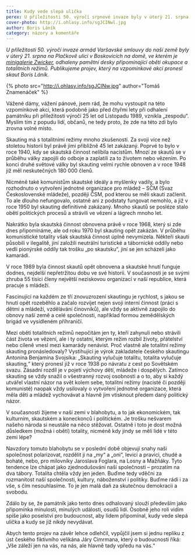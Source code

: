 ```yaml
---
title: Kudy vede slepá ulička
perex: U příležitosti 50. výročí srpnové invaze byly v úterý 21. srpna na Plačkově ulici odhaleny pamětní desky připomínající oběti okupace a totalitních režimů. Publikujeme projev, který na vzpomínkové akci pronesl skaut Boris Láník.
cover-photo: http://i.ohlasy.info/sgJCINwl.jpg
author: Boris Láník
category: názory a komentáře
---
```


*U příležitosti 50. výročí invaze armád Varšavské smlouvy do naší země byly v úterý 21. srpna na Plačkově ulici v Boskovicích na domě, ve kterém je [minigalerie Zwicker](http://www.ohlasy.info/clanky/2017/12/galerie-zwicker.html), odhaleny pamětní desky připomínající oběti okupace a totalitních režimů. Publikujeme projev, který na vzpomínkové akci pronesl skaut Boris Láník.*

{% photo src="http://i.ohlasy.info/sgJCINw.jpg" author="Tomáš Znamenáček" %}

Vážené dámy, vážení pánové, jsem rád, že mohu vystoupit na této vzpomínkové akci, která podobně jako před čtyřmi lety při odhalení památníku při příležitosti výročí 25 let od Listopadu 1989, vznikla „zespodu“. Myslím tím z popudu lidí, občanů, ne tedy proto, že zde na této zdi bylo zrovna volné místo.

Skauting má s totalitními režimy mnoho zkušeností. Za svoji více než stoletou historii byl právě jimi přibližně 45 let zakázaný. Poprvé to bylo v roce 1940, kdy se skautská činnost nelíbila nacistům. Mnozí ze skautů se v průběhu války zapojili do odboje a zaplatili za to životem nebo vězením. Po konci druhé světové války byl skauting velmi rychle obnoven a v roce 1948 již měl neskutečných 180 000 členů.

Nicméně také komunistům skautské ideály a myšlenky vadily, a bylo rozhodnuto o vytvoření jednotné organizace pro mládež – SČM (Svaz Československé mládeže), později ČSM, pod kterou se měli skauti začlenit. To ale dlouho nefungovalo, ostatně ani z podstaty fungovat nemohlo, a již v roce 1950 byl skauting definitivně zakázaný. Mnoho skautů se posléze stalo obětí politických procesů a strávili ve vězení a lágrech mnoho let.

Nakrátko byla skautská činnost obnovena právě v roce 1968, který si zde dnes připomínáme, ale od roku 1970 byl skauting opět zakázán. V průběhu komunistické totality však skautská činnost úplně nevymizela. Někteří skauti působili v ilegalitě, jiní založili neutrální turistické a tábornické oddíly nebo vedli pionýrské oddíly tak trošku „po skautsku“, jiní se jen scházeli jako kamarádi.

V roce 1989 byla činnost skautů opět obnovena a skautské hnutí funguje dodnes, nejdelší nepřetržitou dobu ve své historii. V současnosti je se svými zhruba 55 tisíci členy největší neziskovou organizací v naší republice, která pracuje s mládeží.

Fascinující na každém ze tří znovuzrození skautingu je rychlost, s jakou se hnutí opět rozeběhlo a začalo rozvíjet nejen svoji interní činnost (práci s dětmi a mládeží, vzdělávání činovníků), ale vždy se aktivně zapojilo do obnovy naší země a celé společnosti, například formou zemědělských brigád ve vysídleném příhraničí.

Mezi oběti totalitních režimů nepočítám jen ty, kteří zahynuli nebo strávili část života ve vězení, ale i ty ostatní, kterým režim rozbil životy, přátelství nebo cíleně vnesl mezi kamarády nenávist. Proč vlastně ale totalitní režimy skauting pronásledovaly? Vystihující je výrok zakladatele českého skautingu Antonína Benjamína Svojsíka: „Skauting vylučuje totalitu, totalita vylučuje skauting,“ který pronesl již v roce 1938 po návratu z cest po Sovětském svazu. Zásadní rozdíl je v pojetí výchovy dětí, mládeže i dospělých. Zatímco skauting se vždy snažil o všestranný rozvoj osobnosti a o to, aby si každý utvářel vlastní názor na svět kolem sebe, totalitní režimy (nacisté či později komunisté) naopak vždy usilovaly o vytvoření jednotné organizace, která měla děti a mládež vychovávat a hlavně jim vtisknout předem daný politický názor.

V současnosti žijeme v naší zemi v blahobytu, a to jak ekonomickém, tak kulturním, skautském a koneckonců i politickém. Je trošku nešvarem našeho národa si neustále na něco stěžovat. Ostatně i toto je dost možná důsledkem (možná i obětí) totality, nicméně kdy jindy se měli lidé v této zemi lépe?

Navzdory tomuto blahobytu se v poslední době objevují snahy naši společnost polarizovat, rozdělit ji na „my“ a „oni“, levici a pravici, chudé a bohaté, nebo, pro milovníky Jaroslava Foglara, na Losny a Mažňáky. Tyto tendence lze chápat jako zjednodušování naší společnosti – prozatím na dva tábory. Totalita chtěla vždy jen jeden. Buďme tedy vděčni za rozmanitost naší společnosti, kultury, náboženství i politiky. Buďme rádi i za vše, s čím nesouhlasíme. To je jen malá daň za skutečnou demokracii a svobodu.

Zdálo by se, že památník jako tento dnes odhalovaný slouží především jako připomínka minulosti, minulých událostí, osudů lidí. Osobně jeho roli vidím spíše jako poselství pro budoucnost, aby lidem připomínal, kudy vede slepá ulička a kudy se již nikdy nevydávat.

Abych tento projev na závěr lehce odlehčil, vypůjčil jsem si jednu repliku z úst českého fiktivního velikána Járy Cimrmana, který o budoucnosti říká: „Vše záleží jen na vás, na nás, ale hlavně tady vpředu na vás.“
